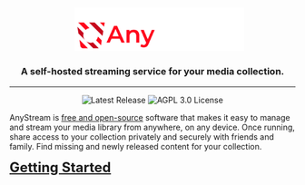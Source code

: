#

<p align="center">
<img src="img/as-logo.svg" alt="AnyStream" width="300" style="margin-left: 24px;"/>
</p>

<h3 align="center">A self-hosted streaming service for your media collection.</h3>

---

<p align="center">
<a href="https://github.com/drewcarlson/AnyStream/releases/latest" style="text-decoration: none !important;"><img alt="Latest Release" src="https://img.shields.io/github/v/tag/drewcarlson/anystream?label=release&sort=semver"></a>
<a href="https://raw.githubusercontent.com/DrewCarlson/AnyStream/main/LICENSE" style="text-decoration: none !important;"><img alt="AGPL 3.0 License" src="https://img.shields.io/github/license/drewcarlson/anystream"/></a>
</p>

AnyStream is [free and open-source](https://en.wikipedia.org/wiki/Open-source_software) software that makes it easy to
manage and stream your media library from anywhere, on any device.
Once running, share access to your collection privately and securely with friends and family.
Find missing and newly released content for your collection.

<span style="font-size:18pt;font-weight:bold;">[Getting Started](installation/getting-started.md)</span>
